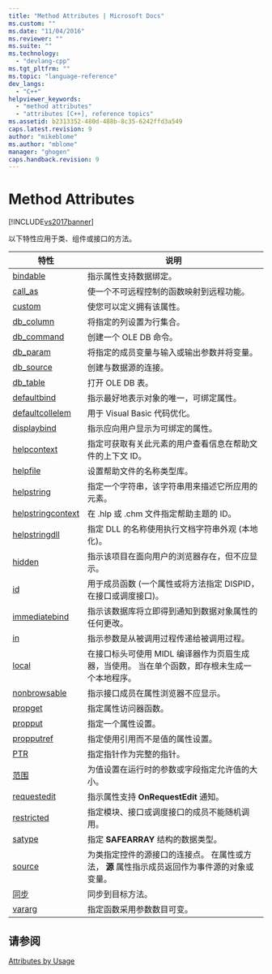 ```yaml
---
title: "Method Attributes | Microsoft Docs"
ms.custom: ""
ms.date: "11/04/2016"
ms.reviewer: ""
ms.suite: ""
ms.technology: 
  - "devlang-cpp"
ms.tgt_pltfrm: ""
ms.topic: "language-reference"
dev_langs: 
  - "C++"
helpviewer_keywords: 
  - "method attributes"
  - "attributes [C++], reference topics"
ms.assetid: b2313352-480d-488b-8c35-6242ffd3a549
caps.latest.revision: 9
author: "mikeblome"
ms.author: "mblome"
manager: "ghogen"
caps.handback.revision: 9
---
```

# Method Attributes
[!INCLUDE[vs2017banner](../assembler/inline/includes/vs2017banner.md)]

以下特性应用于类、组件或接口的方法。  
  
|特性|说明|  
|--------|--------|  
|[bindable](../windows/bindable.md)|指示属性支持数据绑定。|  
|[call\_as](../windows/call-as.md)|使一个不可远程控制的函数映射到远程功能。|  
|[custom](../windows/custom-cpp.md)|使您可以定义拥有该属性。|  
|[db\_column](../windows/db-column.md)|将指定的列设置为行集合。|  
|[db\_command](../windows/db-command.md)|创建一个 OLE DB 命令。|  
|[db\_param](../windows/db-param.md)|将指定的成员变量与输入或输出参数并将变量。|  
|[db\_source](../windows/db-source.md)|创建与数据源的连接。|  
|[db\_table](../windows/db-table.md)|打开 OLE DB 表。|  
|[defaultbind](../windows/defaultbind.md)|指示最好地表示对象的唯一，可绑定属性。|  
|[defaultcollelem](../windows/defaultcollelem.md)|用于 Visual Basic 代码优化。|  
|[displaybind](../windows/displaybind.md)|指示应向用户显示为可绑定的属性。|  
|[helpcontext](../windows/helpcontext.md)|指定可获取有关此元素的用户查看信息在帮助文件的上下文 ID。|  
|[helpfile](../windows/helpfile.md)|设置帮助文件的名称类型库。|  
|[helpstring](../windows/helpstring.md)|指定一个字符串，该字符串用来描述它所应用的元素。|  
|[helpstringcontext](../windows/helpstringcontext.md)|在 .hlp 或 .chm 文件指定帮助主题的 ID。|  
|[helpstringdll](../windows/helpstringdll.md)|指定 DLL 的名称使用执行文档字符串外观 \(本地化\)。|  
|[hidden](../windows/hidden.md)|指示该项目在面向用户的浏览器存在，但不应显示。|  
|[id](../windows/id.md)|用于成员函数 \(一个属性或将方法指定 DISPID，在接口或调度接口\)。|  
|[immediatebind](../windows/immediatebind.md)|指示该数据库将立即得到通知到数据对象属性的任何更改。|  
|[in](../windows/in-cpp.md)|指示参数是从被调用过程传递给被调用过程。|  
|[local](../windows/local-cpp.md)|在接口标头可使用 MIDL 编译器作为页眉生成器，当使用。  当在单个函数，即存根未生成一个本地程序。|  
|[nonbrowsable](../windows/nonbrowsable.md)|指示接口成员在属性浏览器不应显示。|  
|[propget](../windows/propget.md)|指定属性访问器函数。|  
|[propput](../windows/propput.md)|指定一个属性设置。|  
|[propputref](../windows/propputref.md)|指定使用引用而不是值的属性设置。|  
|[PTR](../windows/ptr.md)|指定指针作为完整的指针。|  
|[范围](../windows/range-cpp.md)|为值设置在运行时的参数或字段指定允许值的大小。|  
|[requestedit](../windows/requestedit.md)|指示属性支持 **OnRequestEdit** 通知。|  
|[restricted](../windows/restricted.md)|指定模块、接口或调度接口的成员不能随机调用。|  
|[satype](../windows/satype.md)|指定 **SAFEARRAY** 结构的数据类型。|  
|[source](../windows/source-cpp.md)|为类指定控件的源接口的连接点。  在属性或方法， **源** 属性指示成员返回作为事件源的对象或变量。|  
|[同步](../windows/synchronize.md)|同步到目标方法。|  
|[vararg](../windows/vararg.md)|指定函数采用参数数目可变。|  
  
## 请参阅  
 [Attributes by Usage](../windows/attributes-by-usage.md)